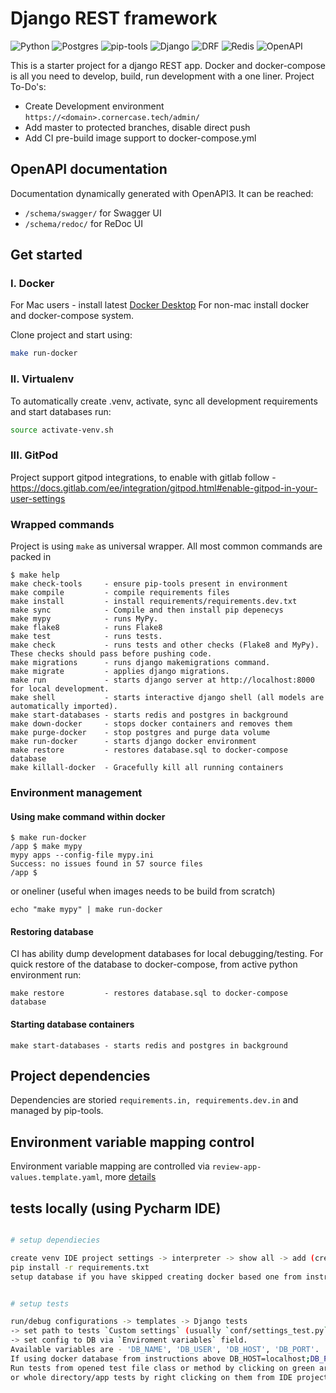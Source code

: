 # Django REST framework

![Python](https://img.shields.io/badge/python-v3.10-informational)
![Postgres](https://img.shields.io/badge/postgres-14-informational)
![pip-tools](https://img.shields.io/badge/pip--tools-6.2.0-informational)
![Django](https://img.shields.io/badge/Django-latest-informational)
![DRF](https://img.shields.io/badge/DRF-latest-informational)
![Redis](https://img.shields.io/badge/Redis-latest-informational)
![OpenAPI](https://img.shields.io/badge/OpenAPI-v3-informational)

This is a starter project for a django REST app. Docker and docker-compose is all you need to develop, build, run development with a one liner.
Project To-Do's:
* Create Development environment `https://<domain>.cornercase.tech/admin/`
* Add master to protected branches, disable direct push
* Add CI pre-build image support to docker-compose.yml

## OpenAPI documentation

Documentation dynamically generated with OpenAPI3. It can be reached:

- `/schema/swagger/` for Swagger UI
- `/schema/redoc/` for ReDoc UI

## Get started
### I. Docker

For Mac users - install latest [Docker Desktop](https://docs.docker.com/desktop/mac/install/)
For non-mac install docker and docker-compose system.

Clone project and start using:

```sh
make run-docker
```

### II. Virtualenv

To automatically create .venv, activate, sync all development requirements and start databases run:
```sh
source activate-venv.sh
```

### III. GitPod
Project support gitpod integrations, to enable with gitlab follow - https://docs.gitlab.com/ee/integration/gitpod.html#enable-gitpod-in-your-user-settings

### Wrapped commands
Project is using `make` as universal wrapper. All most common commands are packed in
```shell script
$ make help
make check-tools     - ensure pip-tools present in environment
make compile         - compile requirements files
make install         - install requirements/requirements.dev.txt
make sync            - Compile and then install pip depenecys
make mypy            - runs MyPy.
make flake8          - runs Flake8
make test            - runs tests.
make check           - runs tests and other checks (Flake8 and MyPy). These checks should pass before pushing code.
make migrations      - runs django makemigrations command.
make migrate         - applies django migrations.
make run             - starts django server at http://localhost:8000 for local development.
make shell           - starts interactive django shell (all models are automatically imported).
make start-databases - starts redis and postgres in background
make down-docker     - stops docker containers and removes them
make purge-docker    - stop postgres and purge data volume
make run-docker      - starts django docker environment
make restore         - restores database.sql to docker-compose database
make killall-docker  - Gracefully kill all running containers
```

### Environment management
#### Using make command within docker
```shell script
$ make run-docker
/app $ make mypy
mypy apps --config-file mypy.ini
Success: no issues found in 57 source files
/app $ 
```
or oneliner (useful when images needs to be build from scratch)
```shell script
echo "make mypy" | make run-docker
```

#### Restoring database
CI has ability dump development databases for local debugging/testing. For quick restore of the database to docker-compose, from active python environment run:
```shell script
make restore         - restores database.sql to docker-compose database
```
#### Starting database containers
```shell script
make start-databases - starts redis and postgres in background
```

## Project dependencies

Dependencies are storied `requirements.in, requirements.dev.in` and managed by pip-tools.

## Environment variable mapping control
Environment variable mapping are controlled via `review-app-values.template.yaml`, more [details](https://kubernetes.io/docs/tasks/configure-pod-container/configure-pod-configmap/#configure-all-key-value-pairs-in-a-configmap-as-container-environment-variables) 

## tests locally (using Pycharm IDE)

```sh

# setup dependiecies 

create venv IDE project settings -> interpreter -> show all -> add (create somewhere outside project dir)
pip install -r requirements.txt
setup database if you have skipped creating docker based one from instructions above


# setup tests

run/debug configurations -> templates -> Django tests 
-> set path to tests `Custom settings` (usually `conf/settings_test.py`) 
-> set config to DB via `Enviroment variables` field. 
Available variables are - 'DB_NAME', 'DB_USER', 'DB_HOST', 'DB_PORT'. 
If using docker database from instructions above DB_HOST=localhost;DB_PORT=9432; should be enough.
Run tests from opened test file class or method by clicking on green arrow on the left 
or whole directory/app tests by right clicking on them from IDE project view -> Run:test
```

